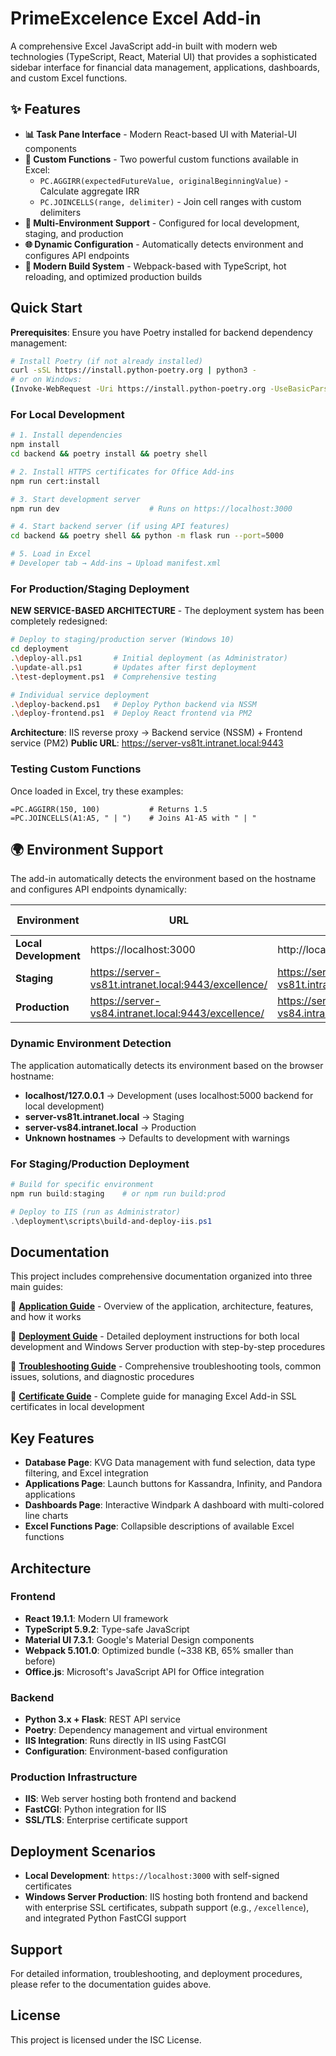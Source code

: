 # PrimeExcelence Excel Add-in

A comprehensive Excel JavaScript add-in built with modern web technologies (TypeScript, React, Material UI) that provides a sophisticated sidebar interface for financial data management, applications, dashboards, and custom Excel functions.

## ✨ Features

- **📊 Task Pane Interface** - Modern React-based UI with Material-UI components
- **🧮 Custom Functions** - Two powerful custom functions available in Excel:
  - `PC.AGGIRR(expectedFutureValue, originalBeginningValue)` - Calculate aggregate IRR
  - `PC.JOINCELLS(range, delimiter)` - Join cell ranges with custom delimiters
- **🔧 Multi-Environment Support** - Configured for local development, staging, and production
- **🌐 Dynamic Configuration** - Automatically detects environment and configures API endpoints
- **🚀 Modern Build System** - Webpack-based with TypeScript, hot reloading, and optimized production builds

## Quick Start

**Prerequisites**: Ensure you have Poetry installed for backend dependency management:
```bash
# Install Poetry (if not already installed)
curl -sSL https://install.python-poetry.org | python3 -
# or on Windows:
(Invoke-WebRequest -Uri https://install.python-poetry.org -UseBasicParsing).Content | python -
```

### For Local Development
```bash
# 1. Install dependencies
npm install
cd backend && poetry install && poetry shell

# 2. Install HTTPS certificates for Office Add-ins
npm run cert:install

# 3. Start development server
npm run dev                    # Runs on https://localhost:3000

# 4. Start backend server (if using API features)
cd backend && poetry shell && python -m flask run --port=5000

# 5. Load in Excel
# Developer tab → Add-ins → Upload manifest.xml
```

### For Production/Staging Deployment

**NEW SERVICE-BASED ARCHITECTURE** - The deployment system has been completely redesigned:

```bash
# Deploy to staging/production server (Windows 10)
cd deployment
.\deploy-all.ps1       # Initial deployment (as Administrator)
.\update-all.ps1       # Updates after first deployment
.\test-deployment.ps1  # Comprehensive testing

# Individual service deployment
.\deploy-backend.ps1   # Deploy Python backend via NSSM
.\deploy-frontend.ps1  # Deploy React frontend via PM2
```

**Architecture**: IIS reverse proxy → Backend service (NSSM) + Frontend service (PM2)
**Public URL**: https://server-vs81t.intranet.local:9443

### Testing Custom Functions
Once loaded in Excel, try these examples:
```excel
=PC.AGGIRR(150, 100)           # Returns 1.5
=PC.JOINCELLS(A1:A5, " | ")    # Joins A1-A5 with " | "
```

## 🌍 Environment Support

The add-in automatically detects the environment based on the hostname and configures API endpoints dynamically:

| Environment | URL | API Endpoint | Manifest | Build Command |
|-------------|-----|--------------|----------|---------------|
| **Local Development** | https://localhost:3000 | http://localhost:5000/api | `manifest.xml` | `npm run build:dev` |
| **Staging** | https://server-vs81t.intranet.local:9443/excellence/ | https://server-vs81t.intranet.local:9443/excellence/api | `manifest-staging.xml` | `npm run build:staging` |
| **Production** | https://server-vs84.intranet.local:9443/excellence/ | https://server-vs84.intranet.local:9443/excellence/api | `manifest-prod.xml` | `npm run build:prod` |

### Dynamic Environment Detection
The application automatically detects its environment based on the browser hostname:
- **localhost/127.0.0.1** → Development (uses localhost:5000 backend for local development)
- **server-vs81t.intranet.local** → Staging 
- **server-vs84.intranet.local** → Production
- **Unknown hostnames** → Defaults to development with warnings

### For Staging/Production Deployment
```powershell
# Build for specific environment
npm run build:staging    # or npm run build:prod

# Deploy to IIS (run as Administrator)
.\deployment\scripts\build-and-deploy-iis.ps1
```

## Documentation

This project includes comprehensive documentation organized into three main guides:

📖 **[Application Guide](APPLICATION_GUIDE.md)** - Overview of the application, architecture, features, and how it works

🚀 **[Deployment Guide](DEPLOYMENT_GUIDE.md)** - Detailed deployment instructions for both local development and Windows Server production with step-by-step procedures

🔧 **[Troubleshooting Guide](TROUBLESHOOTING_GUIDE.md)** - Comprehensive troubleshooting tools, common issues, solutions, and diagnostic procedures

📜 **[Certificate Guide](CERTIFICATE_GUIDE.md)** - Complete guide for managing Excel Add-in SSL certificates in local development

## Key Features

- **Database Page**: KVG Data management with fund selection, data type filtering, and Excel integration
- **Applications Page**: Launch buttons for Kassandra, Infinity, and Pandora applications  
- **Dashboards Page**: Interactive Windpark A dashboard with multi-colored line charts
- **Excel Functions Page**: Collapsible descriptions of available Excel functions

## Architecture

### Frontend
- **React 19.1.1**: Modern UI framework
- **TypeScript 5.9.2**: Type-safe JavaScript
- **Material UI 7.3.1**: Google's Material Design components
- **Webpack 5.101.0**: Optimized bundle (~338 KB, 65% smaller than before)
- **Office.js**: Microsoft's JavaScript API for Office integration

### Backend
- **Python 3.x + Flask**: REST API service
- **Poetry**: Dependency management and virtual environment
- **IIS Integration**: Runs directly in IIS using FastCGI
- **Configuration**: Environment-based configuration

### Production Infrastructure  
- **IIS**: Web server hosting both frontend and backend
- **FastCGI**: Python integration for IIS
- **SSL/TLS**: Enterprise certificate support

## Deployment Scenarios

- **Local Development**: `https://localhost:3000` with self-signed certificates
- **Windows Server Production**: IIS hosting both frontend and backend with enterprise SSL certificates, subpath support (e.g., `/excellence`), and integrated Python FastCGI support

## Support

For detailed information, troubleshooting, and deployment procedures, please refer to the documentation guides above.

## License

This project is licensed under the ISC License.